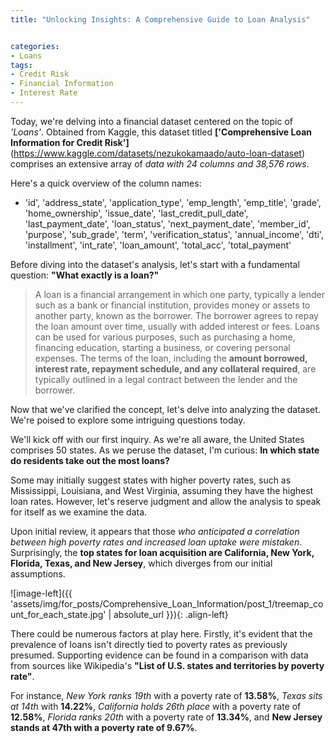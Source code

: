 ```yaml
---
title: "Unlocking Insights: A Comprehensive Guide to Loan Analysis"


categories:
- Loans 
tags:
- Credit Risk
- Financial Information
- Interest Rate
---
```


Today, we're delving into a financial dataset centered on the topic of *'Loans'*. Obtained from Kaggle, this dataset titled **['Comprehensive Loan Information for Credit Risk']**(https://www.kaggle.com/datasets/nezukokamaado/auto-loan-dataset) comprises an extensive array of *data with 24 columns and 38,576 rows*.

Here's a quick overview of the column names:
* 'id', 'address_state', 'application_type', 'emp_length', 'emp_title', 'grade', 'home_ownership', 'issue_date', 'last_credit_pull_date', 'last_payment_date', 'loan_status', 'next_payment_date', 'member_id', 'purpose', 'sub_grade', 'term', 'verification_status', 'annual_income', 'dti', 'installment', 'int_rate', 'loan_amount', 'total_acc', 'total_payment'

Before diving into the dataset's analysis, let's start with a fundamental question: **"What exactly is a loan?"**


> A loan is a financial arrangement in which one party, typically a lender such as a bank or financial institution, provides money or assets to another party, known as the borrower. The borrower agrees to repay the loan amount over time, usually with added interest or fees. 
Loans can be used for various purposes, such as purchasing a home, financing education, starting a business, or covering personal expenses. 
The terms of the loan, including the **amount borrowed, interest rate, repayment schedule, and any collateral required**, are typically outlined in a legal contract between the lender and the borrower.




Now that we've clarified the concept, let's delve into analyzing the dataset. We're poised to explore some intriguing questions today.

We'll kick off with our first inquiry. As we're all aware, the United States comprises 50 states. As we peruse the dataset, I'm curious: **In which state do residents take out the most loans?**

Some may initially suggest states with higher poverty rates, such as Mississippi, Louisiana, and West Virginia, assuming they have the highest loan rates. However, let's reserve judgment and allow the analysis to speak for itself as we examine the data.

Upon initial review, it appears that those *who anticipated a correlation between high poverty rates and increased loan uptake were mistaken*. Surprisingly, the **top states for loan acquisition are California, New York, Florida, Texas, and New Jersey**, which diverges from our initial assumptions.

![image-left]({{ 'assets/img/for_posts/Comprehensive_Loan_Information/post_1/treemap_count_for_each_state.jpg' | absolute_url }}){: .align-left}

There could be numerous factors at play here. Firstly, it's evident that the prevalence of loans isn't directly tied to poverty rates as previously presumed. Supporting evidence can be found in a comparison with data from sources like Wikipedia's **"List of U.S. states and territories by poverty rate"**.

For instance, *New York ranks 19th* with a poverty rate of **13.58%**, *Texas sits at 14th* with **14.22%**, *California holds 26th place* with a poverty rate of **12.58%**, *Florida ranks 20th* with a poverty rate of **13.34%**, and **New Jersey stands at 47th with a poverty rate of 9.67%**.